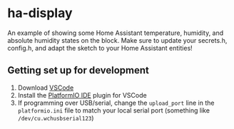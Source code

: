# ha-display

An example of showing some Home Assistant temperature, humidity, and absolute humidity states on the block. Make sure to update your secrets.h, config.h, and adapt the sketch to your Home Assistant entities!

## Getting set up for development

1. Download [VSCode](https://code.visualstudio.com/)
1. Install the [PlatformIO IDE](http://docs.platformio.org/en/latest/ide/vscode.html) plugin for VSCode
1. If programming over USB/serial, change the `upload_port` line in the `platformio.ini` file to match your local serial port (something like `/dev/cu.wchusbserial123`)
